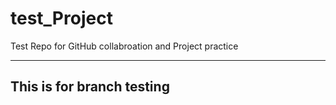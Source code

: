 # test_Project
Test Repo for GitHub collabroation and Project practice

---
## This is for branch testing
